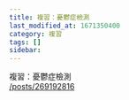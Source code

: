 ```yaml
---
title: 複習：憂鬱症檢測
last_modified_at: 1671350400
category: 複習
tags: []
sidebar: 
---
```


<p>複習：憂鬱症檢測<br>
<a href="/posts/269192816" target="_blank">/posts/269192816</a></p>

<p>&nbsp;</p>
